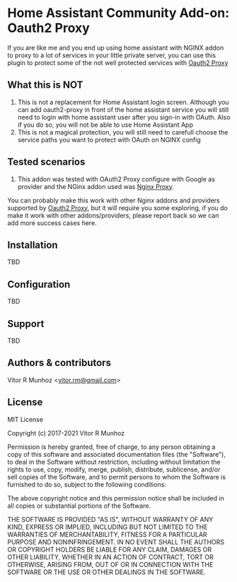 # Home Assistant Community Add-on: Oauth2 Proxy

If you are like me and you end up using home assistant with NGINX addon to proxy to a lot of services in your little private server, you can use this plugin to protect some of the not well protected services with [Oauth2 Proxy][oauth2-proxy]

## What this is NOT
1. This is not a replacement for Home Assistant login screen. Although you can add oauth2-proxy in front of the home assistant service you will still need to login with home assistant user after you sign-in with OAuth. Also if you do so, you will not be able to use Home Assistant App
1. This is not a magical protection, you will still need to carefull choose the service paths you want to protect with OAuth on NGINX config

## Tested scenarios
1. This addon was tested with OAuth2 Proxy configure with Google as provider and the NGinx addon used was [Nginx Proxy][nginx-proxy]. 

You can probably make this work with other Nginx addons and providers supported by [Oauth2 Proxy][oauth2-proxy], but it will require you some exploring, if you do make it work with other addons/providers, please report back so we can add more success cases here.

## Installation

TBD

## Configuration

TBD

## Support

TBD

## Authors & contributors

Vitor R Munhoz \<vitor.rm@gmail.com\>

## License

MIT License

Copyright (c) 2017-2021 Vitor R Munhoz

Permission is hereby granted, free of charge, to any person obtaining a copy
of this software and associated documentation files (the "Software"), to deal
in the Software without restriction, including without limitation the rights
to use, copy, modify, merge, publish, distribute, sublicense, and/or sell
copies of the Software, and to permit persons to whom the Software is
furnished to do so, subject to the following conditions:

The above copyright notice and this permission notice shall be included in all
copies or substantial portions of the Software.

THE SOFTWARE IS PROVIDED "AS IS", WITHOUT WARRANTY OF ANY KIND, EXPRESS OR
IMPLIED, INCLUDING BUT NOT LIMITED TO THE WARRANTIES OF MERCHANTABILITY,
FITNESS FOR A PARTICULAR PURPOSE AND NONINFRINGEMENT. IN NO EVENT SHALL THE
AUTHORS OR COPYRIGHT HOLDERS BE LIABLE FOR ANY CLAIM, DAMAGES OR OTHER
LIABILITY, WHETHER IN AN ACTION OF CONTRACT, TORT OR OTHERWISE, ARISING FROM,
OUT OF OR IN CONNECTION WITH THE SOFTWARE OR THE USE OR OTHER DEALINGS IN THE
SOFTWARE.

[semver]: http://semver.org/spec/v2.0.0.html
[oauth2-proxy]: https://oauth2-proxy.github.io/oauth2-proxy/
[nginx-proxy]: https://github.com/home-assistant/addons/tree/master/nginx_proxy